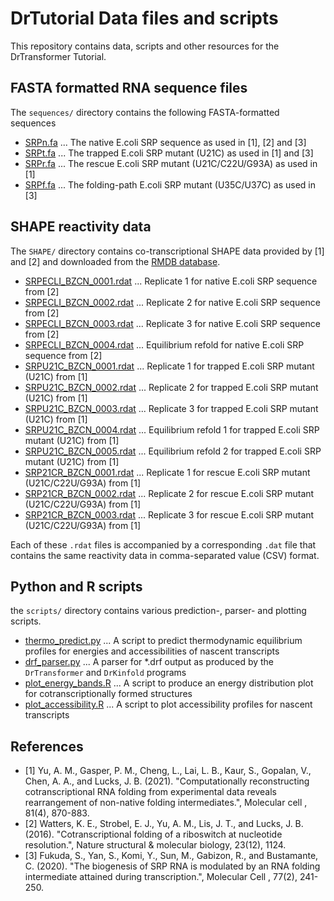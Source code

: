 # DrTutorial Data files and scripts

This repository contains data, scripts and other resources for the DrTransformer Tutorial.


## FASTA formatted RNA sequence files

The `sequences/` directory contains the following FASTA-formatted
sequences

- [SRPn.fa](sequences/SRPn.fa) ... The native E.coli SRP sequence as used in [1], [2] and [3]
- [SRPt.fa](sequences/SRPt.fa) ... The trapped E.coli SRP mutant (U21C) as used in [1] and [3]
- [SRPr.fa](sequences/SRPr.fa) ... The rescue E.coli SRP mutant (U21C/C22U/G93A) as used in [1]
- [SRPf.fa](sequences/SRPf.fa) ... The folding-path E.coli SRP mutant (U35C/U37C) as used in [3]


## SHAPE reactivity data

The `SHAPE/` directory contains co-transcriptional SHAPE data provided by [1] and [2] and downloaded from
the [RMDB database](https://rmdb.stanford.edu/).

- [SRPECLI_BZCN_0001.rdat](SHAPE/SRPECLI_BZCN_0001.rdat) ... Replicate 1 for native E.coli SRP sequence from [2]
- [SRPECLI_BZCN_0002.rdat](SHAPE/SRPECLI_BZCN_0002.rdat) ... Replicate 2 for native E.coli SRP sequence from [2]
- [SRPECLI_BZCN_0003.rdat](SHAPE/SRPECLI_BZCN_0003.rdat) ... Replicate 3 for native E.coli SRP sequence from [2]
- [SRPECLI_BZCN_0004.rdat](SHAPE/SRPECLI_BZCN_0004.rdat) ... Equilibrium refold for native E.coli SRP sequence from [2]
- [SRPU21C_BZCN_0001.rdat](SHAPE/SRPU21C_BZCN_0001.rdat) ... Replicate 1 for trapped E.coli SRP mutant (U21C) from [1]
- [SRPU21C_BZCN_0002.rdat](SHAPE/SRPU21C_BZCN_0002.rdat) ... Replicate 2 for trapped E.coli SRP mutant (U21C) from [1]
- [SRPU21C_BZCN_0003.rdat](SHAPE/SRPU21C_BZCN_0003.rdat) ... Replicate 3 for trapped E.coli SRP mutant (U21C) from [1]
- [SRPU21C_BZCN_0004.rdat](SHAPE/SRPU21C_BZCN_0004.rdat) ... Equilibrium refold 1 for trapped E.coli SRP mutant (U21C) from [1]
- [SRPU21C_BZCN_0005.rdat](SHAPE/SRPU21C_BZCN_0005.rdat) ... Equilibrium refold 2 for trapped E.coli SRP mutant (U21C) from [1]
- [SRP21CR_BZCN_0001.rdat](SHAPE/SRP21CR_BZCN_0001.rdat) ... Replicate 1 for rescue E.coli SRP mutant (U21C/C22U/G93A) from [1]
- [SRP21CR_BZCN_0002.rdat](SHAPE/SRP21CR_BZCN_0002.rdat) ... Replicate 2 for rescue E.coli SRP mutant (U21C/C22U/G93A) from [1]
- [SRP21CR_BZCN_0003.rdat](SHAPE/SRP21CR_BZCN_0003.rdat) ... Replicate 3 for rescue E.coli SRP mutant (U21C/C22U/G93A) from [1]

Each of these `.rdat` files is accompanied by a corresponding `.dat` file that
contains the same reactivity data in comma-separated value (CSV) format.


## Python and R scripts

the `scripts/` directory contains various prediction-, parser- and plotting scripts.

- [thermo_predict.py](scripts/thermo_energy.py) ... A script to
  predict thermodynamic equilibrium profiles for energies and
  accessibilities of nascent transcripts
- [drf_parser.py](scripts/drf_parser.py) ... A parser for *.drf output
  as produced by the `DrTransformer` and `DrKinfold` programs
- [plot_energy_bands.R](scripts/plot_energy_bands.R) ... A script to
  produce an energy distribution plot for cotranscriptionally formed structures
- [plot_accessibility.R](scripts/plot_accessibility.R) ... A script to
  plot accessibility profiles for nascent transcripts


## References

- [1] Yu, A. M., Gasper, P. M., Cheng, L., Lai, L. B., Kaur, S., Gopalan, V.,
Chen, A. A., and Lucks, J. B. (2021). "Computationally reconstructing
cotranscriptional RNA folding from experimental data reveals rearrangement
of non-native folding intermediates.", Molecular cell , 81(4), 870-883.
- [2] Watters, K. E., Strobel, E. J., Yu, A. M., Lis, J. T., and Lucks, J. B.
(2016). "Cotranscriptional folding of a riboswitch at nucleotide resolution.",
Nature structural & molecular biology, 23(12), 1124.
- [3] Fukuda, S., Yan, S., Komi, Y., Sun, M., Gabizon, R., and Bustamante, C.
(2020). "The biogenesis of SRP RNA is modulated by an RNA folding intermediate
attained during transcription.", Molecular Cell , 77(2), 241-250.
